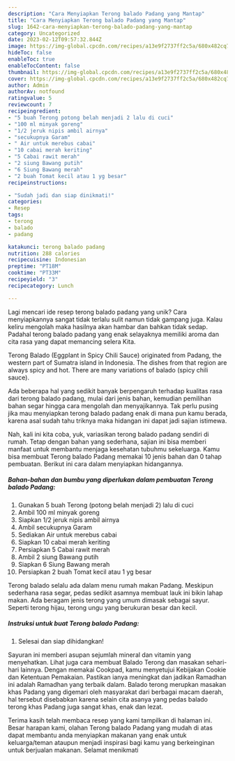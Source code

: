 ```yaml
---
description: "Cara Menyiapkan Terong balado Padang yang Mantap"
title: "Cara Menyiapkan Terong balado Padang yang Mantap"
slug: 1642-cara-menyiapkan-terong-balado-padang-yang-mantap
category: Uncategorized
date: 2023-02-12T09:57:32.844Z
image: https://img-global.cpcdn.com/recipes/a13e9f2737ff2c5a/680x482cq70/terong-balado-padang-foto-resep-utama.jpg
hideToc: false
enableToc: true
enableTocContent: false
thumbnail: https://img-global.cpcdn.com/recipes/a13e9f2737ff2c5a/680x482cq70/terong-balado-padang-foto-resep-utama.jpg
cover: https://img-global.cpcdn.com/recipes/a13e9f2737ff2c5a/680x482cq70/terong-balado-padang-foto-resep-utama.jpg
author: Admin
authorAv: notfound
ratingvalue: 5
reviewcount: 7
recipeingredient:
- "5 buah Terong potong belah menjadi 2 lalu di cuci"
- "100 ml minyak goreng"
- "1/2 jeruk nipis ambil airnya"
- "secukupnya Garam"
- " Air untuk merebus cabai"
- "10 cabai merah keriting"
- "5 Cabai rawit merah"
- "2 siung Bawang putih"
- "6 Siung Bawang merah"
- "2 buah Tomat kecil atau 1 yg besar"
recipeinstructions:

- "Sudah jadi dan siap dinikmati!"
categories:
- Resep
tags:
- terong
- balado
- padang

katakunci: terong balado padang 
nutrition: 288 calories
recipecuisine: Indonesian
preptime: "PT18M"
cooktime: "PT33M"
recipeyield: "3"
recipecategory: Lunch

---
```





Lagi mencari ide resep terong balado padang yang unik? Cara menyiapkannya sangat tidak terlalu sulit namun tidak gampang juga. Kalau keliru mengolah maka hasilnya akan hambar dan bahkan tidak sedap. Padahal terong balado padang yang enak selayaknya memiliki aroma dan cita rasa yang dapat memancing selera Kita.





Terong Balado (Eggplant in Spicy Chili Sauce) originated from Padang, the western part of Sumatra island in Indonesia. The dishes from that region are always spicy and hot. There are many variations of balado (spicy chili sauce).

Ada beberapa hal yang sedikit banyak berpengaruh terhadap kualitas rasa dari terong balado padang, mulai dari jenis bahan, kemudian pemilihan bahan segar hingga cara mengolah dan menyajikannya. Tak perlu pusing jika mau menyiapkan terong balado padang enak di mana pun kamu berada, karena asal sudah tahu triknya maka hidangan ini dapat jadi sajian istimewa.






Nah, kali ini kita coba, yuk, variasikan terong balado padang sendiri di rumah. Tetap dengan bahan yang sederhana, sajian ini bisa memberi manfaat untuk membantu menjaga kesehatan tubuhmu sekeluarga. Kamu bisa membuat Terong balado Padang memakai 10 jenis bahan dan 0 tahap pembuatan. Berikut ini cara dalam menyiapkan hidangannya.

<!--inarticleads1-->

##### Bahan-bahan dan bumbu yang diperlukan dalam pembuatan Terong balado Padang:

1. Gunakan 5 buah Terong (potong belah menjadi 2) lalu di cuci
1. Ambil 100 ml minyak goreng
1. Siapkan 1/2 jeruk nipis ambil airnya
1. Ambil secukupnya Garam
1. Sediakan  Air untuk merebus cabai
1. Siapkan 10 cabai merah keriting
1. Persiapkan 5 Cabai rawit merah
1. Ambil 2 siung Bawang putih
1. Siapkan 6 Siung Bawang merah
1. Persiapkan 2 buah Tomat kecil atau 1 yg besar


Terong balado selalu ada dalam menu rumah makan Padang. Meskipun sederhana rasa segar, pedas sedikit asamnya membuat lauk ini bikin lahap makan. Ada beragam jenis terong yang umum dimasak sebagai sayur. Seperti terong hijau, terong ungu yang berukuran besar dan kecil. 

<!--inarticleads2-->

##### Instruksi untuk buat Terong balado Padang:


1. Selesai dan siap dihidangkan!

Sayuran ini memberi asupan sejumlah mineral dan vitamin yang menyehatkan. Lihat juga cara membuat Balado Terong dan masakan sehari-hari lainnya. Dengan memakai Cookpad, kamu menyetujui Kebijakan Cookie dan Ketentuan Pemakaian. Pastikan ianya meningkat dan jadikan Ramadhan ini adalah Ramadhan yang terbaik dalam. Balado terong merupkan masakan khas Padang yang digemari oleh masyarakat dari berbagai macam daerah, hal tersebut disebabkan karena selain cita asanya yang pedas balado terong khas Padang juga sangat khas, enak dan lezat. 

Terima kasih telah membaca resep yang kami tampilkan di halaman ini. Besar harapan kami, olahan Terong balado Padang yang mudah di atas dapat membantu anda menyiapkan makanan yang enak untuk keluarga/teman ataupun menjadi inspirasi bagi kamu yang berkeinginan untuk berjualan makanan. Selamat menikmati
